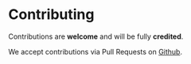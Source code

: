 # Contributing

Contributions are **welcome** and will be fully **credited**.

We accept contributions via Pull Requests on [Github](https://github.com/shweshi/slap-on-face).
